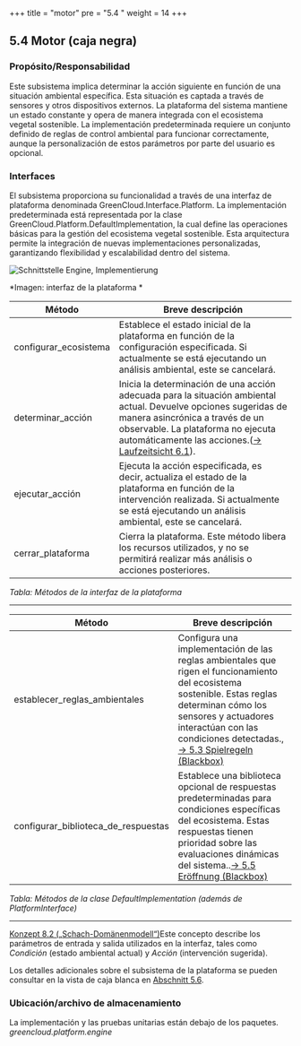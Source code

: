 +++
title = "motor"
pre = "5.4 "
weight = 14
+++

## 5.4 Motor (caja negra)

### Propósito/Responsabilidad
Este subsistema implica determinar la acción siguiente en función de una situación ambiental específica. Esta situación es captada a través de sensores y otros dispositivos externos. La plataforma del sistema mantiene un estado constante y opera de manera integrada con el ecosistema vegetal sostenible. La implementación predeterminada requiere un conjunto definido de reglas de control ambiental para funcionar correctamente, aunque la personalización de estos parámetros por parte del usuario es opcional.



### Interfaces
El subsistema proporciona su funcionalidad a través de una interfaz de plataforma denominada GreenCloud.Interface.Platform. La implementación predeterminada está representada por la clase GreenCloud.Platform.DefaultImplementation, la cual define las operaciones básicas para la gestión del ecosistema vegetal sostenible. Esta arquitectura permite la integración de nuevas implementaciones personalizadas, garantizando flexibilidad y escalabilidad dentro del sistema.




![Schnittstelle Engine, Implementierung](/images/Abb09_11_Schnittstellen_Engine.png "Schnittstelle Engine, Implementierung")

*Imagen: interfaz de la plataforma *


| Método | Breve descripción |
|---------|------------------|
|configurar_ecosistema| Establece el estado inicial de la plataforma en función de la configuración especificada. Si actualmente se está ejecutando un análisis ambiental, este se cancelará.|
| determinar_acción|Inicia la determinación de una acción adecuada para la situación ambiental actual. Devuelve opciones sugeridas de manera asincrónica a través de un observable. La plataforma no ejecuta automáticamente las acciones.([→ Laufzeitsicht 6.1](/06_laufzeitsicht/01_zugermittlung/)). |
| ejecutar_acción | Ejecuta la acción especificada, es decir, actualiza el estado de la plataforma en función de la intervención realizada. Si actualmente se está ejecutando un análisis ambiental, este se cancelará.|
| cerrar_plataforma| Cierra la plataforma. Este método libera los recursos utilizados, y no se permitirá realizar más análisis o acciones posteriores.|

*Tabla: Métodos de la interfaz de la plataforma*

----


|Método | Breve descripción |
|---------|------------------|
| establecer_reglas_ambientales | Configura una implementación de las reglas ambientales que rigen el funcionamiento del ecosistema sostenible. Estas reglas determinan cómo los sensores y actuadores interactúan con las condiciones detectadas., [→ 5.3 Spielregeln (Blackbox)](/05_bausteinsicht/03_spielregeln/)|
|configurar_biblioteca_de_respuestas| Establece una biblioteca opcional de respuestas predeterminadas para condiciones específicas del ecosistema. Estas respuestas tienen prioridad sobre las evaluaciones dinámicas del sistema..[→ 5.5 Eröffnung (Blackbox)](/05_bausteinsicht/05_eroeffnung/)|

*Tabla: Métodos de la clase DefaultImplementation (además de PlatformInterface)*

----

[Konzept 8.2 („Schach-Domänenmodell“)](/08_konzepte/02_domaenenmodell/)Este concepto describe los parámetros de entrada y salida utilizados en la interfaz, tales como _Condición_ (estado ambiental actual) y _Acción_ (intervención sugerida).

Los detalles adicionales sobre el subsistema de la plataforma se pueden consultar en la vista de caja blanca en  [Abschnitt 5.6](/05_bausteinsicht/06_ebene_2_engine/).

### Ubicación/archivo de almacenamiento
La implementación y las pruebas unitarias están debajo de los paquetes. _greencloud.platform.engine_

